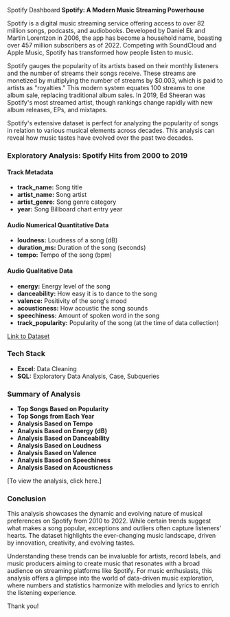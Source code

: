 Spotify Dashboard
**Spotify: A Modern Music Streaming Powerhouse**

Spotify is a digital music streaming service offering access to over 82 million songs, podcasts, and audiobooks. Developed by Daniel Ek and Martin Lorentzon in 2006, the app has become a household name, boasting over 457 million subscribers as of 2022. Competing with SoundCloud and Apple Music, Spotify has transformed how people listen to music.

Spotify gauges the popularity of its artists based on their monthly listeners and the number of streams their songs receive. These streams are monetized by multiplying the number of streams by $0.003, which is paid to artists as "royalties." This modern system equates 100 streams to one album sale, replacing traditional album sales. In 2019, Ed Sheeran was Spotify's most streamed artist, though rankings change rapidly with new album releases, EPs, and mixtapes.

Spotify's extensive dataset is perfect for analyzing the popularity of songs in relation to various musical elements across decades. This analysis can reveal how music tastes have evolved over the past two decades.

### Exploratory Analysis: Spotify Hits from 2000 to 2019

#### Track Metadata

- **track_name:** Song title
- **artist_name:** Song artist
- **artist_genre:** Song genre category
- **year:** Song Billboard chart entry year

#### Audio Numerical Quantitative Data

- **loudness:** Loudness of a song (dB)
- **duration_ms:** Duration of the song (seconds)
- **tempo:** Tempo of the song (bpm)

#### Audio Qualitative Data

- **energy:** Energy level of the song
- **danceability:** How easy it is to dance to the song
- **valence:** Positivity of the song's mood
- **acousticness:** How acoustic the song sounds
- **speechiness:** Amount of spoken word in the song
- **track_popularity:** Popularity of the song (at the time of data collection)

[Link to Dataset](https://www.kaggle.com/datasets/josephinelsy/spotify-top-hit-playlist-2010-2022)

### Tech Stack

- **Excel:** Data Cleaning
- **SQL:** Exploratory Data Analysis, Case, Subqueries

### Summary of Analysis

- **Top Songs Based on Popularity**
- **Top Songs from Each Year**
- **Analysis Based on Tempo**
- **Analysis Based on Energy (dB)**
- **Analysis Based on Danceability**
- **Analysis Based on Loudness**
- **Analysis Based on Valence**
- **Analysis Based on Speechiness**
- **Analysis Based on Acousticness**

[To view the analysis, click here.]

### Conclusion

This analysis showcases the dynamic and evolving nature of musical preferences on Spotify from 2010 to 2022. While certain trends suggest what makes a song popular, exceptions and outliers often capture listeners' hearts. The dataset highlights the ever-changing music landscape, driven by innovation, creativity, and evolving tastes.

Understanding these trends can be invaluable for artists, record labels, and music producers aiming to create music that resonates with a broad audience on streaming platforms like Spotify. For music enthusiasts, this analysis offers a glimpse into the world of data-driven music exploration, where numbers and statistics harmonize with melodies and lyrics to enrich the listening experience.

Thank you!
